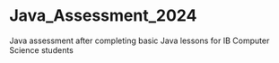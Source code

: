 # Java_Assessment_2024
Java assessment after completing basic Java lessons for IB Computer Science students
